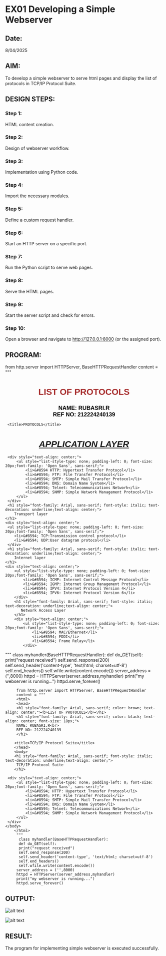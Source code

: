 # EX01 Developing a Simple Webserver
## Date:
8/04/2025
## AIM:
To develop a simple webserver to serve html pages and display the list of protocols in TCP/IP Protocol Suite.

## DESIGN STEPS:
### Step 1: 
HTML content creation.

### Step 2:
Design of webserver workflow.

### Step 3:
Implementation using Python code.

### Step 4:
Import the necessary modules.

### Step 5:
Define a custom request handler.

### Step 6:
Start an HTTP server on a specific port.

### Step 7:
Run the Python script to serve web pages.

### Step 8:
Serve the HTML pages.

### Step 9:
Start the server script and check for errors.

### Step 10:
Open a browser and navigate to http://127.0.0.1:8000 (or the assigned port).

## PROGRAM:
from http.server import HTTPServer, BaseHTTPRequestHandler
 content = """
 <html>
 <head>
     <h1 style="font-family: Arial, sans-serif; color: brown; text-align: center;"><b>LIST OF PROTOCOLS</b></h1>
     <h1 style="font-family: Arial, sans-serif; color: black; text-align: center; font-size: 18px;">
         NAME: RUBASRI.R<br> 
         REF NO: 212224240139
     </h1>
     
     <title>PROTOCOLS</title>
 </head>
 <body>
     <h1 style="font-family: Arial, sans-serif; font-style: italic; text-decoration: underline;text-align: center;">
         APPLICATION LAYER
     </h1>
     
     <div style="text-align: center;">
         <ul style="list-style-type: none; padding-left: 0; font-size: 20px;font-family: 'Open Sans', sans-serif;">
             <li>&#8594 HTTP: Hypertext Transfer Protocol</li>
             <li>&#8594; FTP: File Transfer Protocol</li>
             <li>&#8594; SMTP: Simple Mail Transfer Protocol</li>
             <li>&#8594; DNS: Domain Name System</li>
             <li>&#8594; Telnet: Telecommunications Network</li>
             <li>&#8594; SNMP: Simple Network Management Protocol</li>
         </ul>
     </div>
     <h1 style="font-family: Arial, sans-serif; font-style: italic; text-decoration: underline;text-align: center;">
        Transport layer
    </h1>
    <div style="text-align: center;">
     <ul style="list-style-type: none; padding-left: 0; font-size: 20px;font-family: 'Open Sans', sans-serif;">
        <li>&#8594; TCP:Transmission control protocol</li>
        <li>&#8594; UDP:User datagram protocol</li> 
     </div>
     <h1 style="font-family: Arial, sans-serif; font-style: italic; text-decoration: underline;text-align: center;">
        Internet layer
    </h1>
    <div style="text-align: center;">
        <ul style="list-style-type: none; padding-left: 0; font-size: 20px;font-family: 'Open Sans', sans-serif;">
            <li>&#8594; ICMP: Internet Control Message Protocol</li>
            <li>&#8594; IGMP: Internet Group Management Protocol</li>
            <li>&#8594; IPV4: Internet Protocol Version 4</li>
            <li>&#8594; IPV6: Internet Protocol Version 6</li>
        </div>
        <h1 style="font-family: Arial, sans-serif; font-style: italic; text-decoration: underline;text-align: center;">
           Network Access Layer
        </h1>
        <div style="text-align: center;">
            <ul style="list-style-type: none; padding-left: 0; font-size: 20px;font-family: 'Open Sans', sans-serif;">
                <li>&#8594; MAC/Ethernet</li>
                <li>&#8594; FDDI</li>
                <li>&#8594; Frame Relay</li>
            </div>
     
     
     
 </body>
 </html>
 """
 class myhandler(BaseHTTPRequestHandler):
     def do_GET(self):
         print("request received")
         self.send_response(200)
         self.send_header('content-type', 'text/html; charset=utf-8')
         self.end_headers()
         self.wfile.write(content.encode())
 server_address = ('',8000)
 httpd = HTTPServer(server_address,myhandler)
 print("my webserver is running...")
 httpd.serve_forever()

         from http.server import HTTPServer, BaseHTTPRequestHandler
         content = """
         <html>
         <head>
         <h1 style="font-family: Arial, sans-serif; color: brown; text-align: center;"><b>LIST OF PROTOCOLS</b></h1>
         <h1 style="font-family: Arial, sans-serif; color: black; text-align: center; font-size: 18px;">
         NAME: RUBASRI.R<br> 
         REF NO: 212224240139
         </h1>
     
        <title>TCP/IP Protocol Suite</title>
        </head>
        <body>
        <h1 style="font-family: Arial, sans-serif; font-style: italic; text-decoration: underline;text-align: center;">
         TCP/IP Protocol Suite
        </h1>
     
     <div style="text-align: center;">
         <ul style="list-style-type: none; padding-left: 0; font-size: 20px;font-family: 'Open Sans', sans-serif;">
             <li>&#8594; HTTP: Hypertext Transfer Protocol</li>
             <li>&#8594; FTP: File Transfer Protocol</li>
             <li>&#8594; SMTP: Simple Mail Transfer Protocol</li>
             <li>&#8594; DNS: Domain Name System</li>
             <li>&#8594; Telnet: Telecommunications Network</li>
             <li>&#8594; SNMP: Simple Network Management Protocol</li>
         </ul>
     </div>    
    </body>
        </html>
         """
          class myhandler(BaseHTTPRequestHandler):
          def do_GET(self):
          print("request received")
          self.send_response(200)
          self.send_header('content-type', 'text/html; charset=utf-8')
          self.end_headers()
          self.wfile.write(content.encode())
         server_address = ('',8000)
         httpd = HTTPServer(server_address,myhandler)
         print("my webserver is running...")
         httpd.serve_forever()


## OUTPUT:
![alt text](<Screenshot 2025-04-10 201123.png>)

![alt text](<Screenshot 2025-04-10 201123.png>)





## RESULT:
The program for implementing simple webserver is executed successfully.
